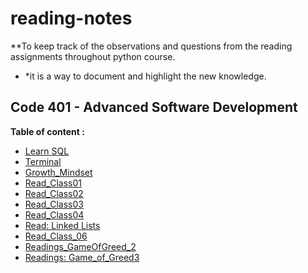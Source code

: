 # reading-notes
**To keep track of the observations and questions from the reading assignments throughout python course.

* *it is a way to document and highlight the new knowledge. 

## Code 401 - Advanced Software Development

**Table of content :**
- [Learn SQL]( https://amaniq88.github.io/reading-notes/MYSQL)
- [Terminal](https://amaniq88.github.io/reading-notes/Terminal)
- [Growth_Mindset](https://amaniq88.github.io/reading-notes/Growth_Mindset)
- [Read_Class01](https://amaniq88.github.io/reading-notes/Read_Class01)
- [Read_Class02](https://amaniq88.github.io/reading-notes/Read_Class_02)
- [Read_Class03](https://amaniq88.github.io/reading-notes/Read_Class03)
- [Read_Class04](https://amaniq88.github.io/reading-notes/Read_Class_04) 
- [Read: Linked Lists](https://amaniq88.github.io/reading-notes/Read_Class_05) 
- [Read_Class_06](https://amaniq88.github.io/reading-notes/Read:_Class_06)
- [Readings_GameOfGreed_2](https://amaniq88.github.io/reading-notes/Readings_GameOfGreed_2)
- [Readings: Game_of_Greed3](https://amaniq88.github.io/reading-notes/Readings_Game_of_Greed3)
